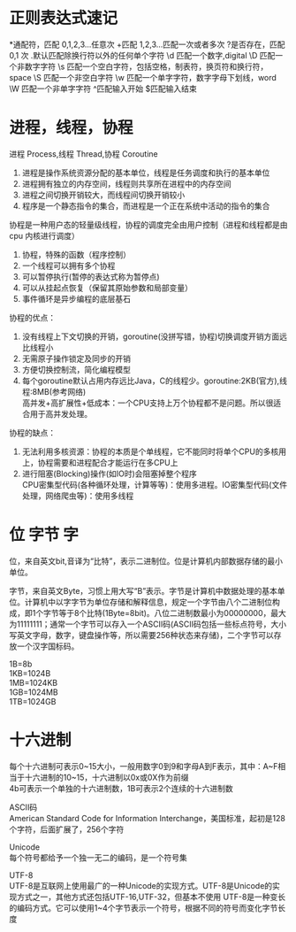 # 正则表达式速记

*通配符，匹配 0,1,2,3...任意次 
+匹配 1,2,3...匹配一次或者多次
?是否存在，匹配 0,1 次
.默认匹配除换行符以外的任何单个字符
\d 匹配一个数字,digital
\D 匹配一个非数字字符
\s 匹配一个空白字符，包括空格，制表符，换页符和换行符，space
\S 匹配一个非空白字符
\w 匹配一个单字字符，数字字母下划线，word
\W 匹配一个非单字字符
^匹配输入开始
$匹配输入结束

# 进程，线程，协程

进程 Process,线程 Thread,协程 Coroutine  

1. 进程是操作系统资源分配的基本单位，线程是任务调度和执行的基本单位  
2. 进程拥有独立的内存空间，线程则共享所在进程中的内存空间  
3. 进程之间切换开销较大，而线程间切换开销较小  
4. 程序是一个静态指令的集合，而进程是一个正在系统中活动的指令的集合  

协程是一种用户态的轻量级线程，协程的调度完全由用户控制（进程和线程都是由 cpu 内核进行调度）  

1. 协程，特殊的函数（程序控制）   
2. 一个线程可以拥有多个协程  
3. 可以暂停执行(暂停的表达式称为暂停点)  
4. 可以从挂起点恢复（保留其原始参数和局部变量）  
5. 事件循环是异步编程的底层基石  

协程的优点：  
1. 没有线程上下文切换的开销，goroutine(没拼写错，协程)切换调度开销方面远比线程小  
2. 无需原子操作锁定及同步的开销  
3. 方便切换控制流，简化编程模型  
4. 每个goroutine默认占用内存远比Java，C的线程少。goroutine:2KB(官方),线程:8MB(参考网络)  
高并发+高扩展性+低成本：一个CPU支持上万个协程都不是问题。所以很适合用于高并发处理。  

协程的缺点：
1. 无法利用多核资源：协程的本质是个单线程，它不能同时将单个CPU的多核用上，协程需要和进程配合才能运行在多CPU上  
2. 进行阻塞(Blocking)操作(如IO时)会阻塞掉整个程序  
CPU密集型代码(各种循环处理，计算等等)：使用多进程。IO密集型代码(文件处理，网络爬虫等)：使用多线程  


# 位 字节 字

位，来自英文bit,音译为“比特”，表示二进制位。位是计算机内部数据存储的最小单位。  

字节，来自英文Byte，习惯上用大写“B”表示。字节是计算机中数据处理的基本单位。计算机中以字字节为单位存储和解释信息，规定一个字节由八个二进制位构成，即1个字节等于8个比特(1Byte=8bit)。八位二进制数最小为00000000，最大为11111111；通常一个字节可以存入一个ASCII码(ASCII码包括一些标点符号，大小写英文字母，数字，键盘操作等，所以需要256种状态来存储)，二个字节可以存放一个汉字国标码。  

1B=8b  
1KB=1024B  
1MB=1024KB  
1GB=1024MB  
1TB=1024GB  

# 十六进制  
每个十六进制可表示0~15大小，一般用数字0到9和字母A到F表示，其中：A~F相当于十六进制的10~15，十六进制以0x或0X作为前缀   
4b可表示一个单独的十六进制数，1B可表示2个连续的十六进制数    



ASCII码  
American Standard Code for Information Interchange，美国标准，起初是128个字符，后面扩展了，256个字符

Unicode  
每个符号都给予一个独一无二的编码，是一个符号集

UTF-8  
UTF-8是互联网上使用最广的一种Unicode的实现方式。UTF-8是Unicode的实现方式之一，其他方式还包括UTF-16,UTF-32，但基本不使用
UTF-8是一种变长的编码方式。它可以使用1~4个字节表示一个符号，根据不同的符号而变化字节长度  





